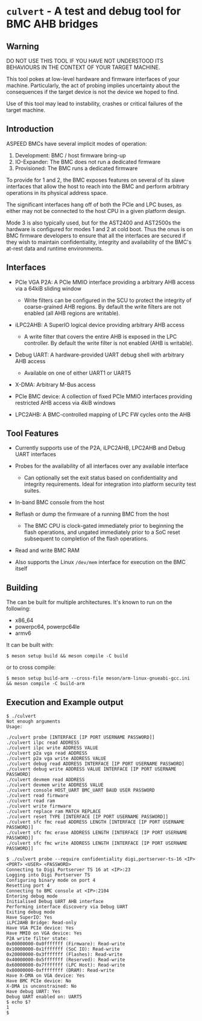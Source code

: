 # `culvert` - A test and debug tool for BMC AHB bridges

## Warning

DO NOT USE THIS TOOL IF YOU HAVE NOT UNDERSTOOD ITS BEHAVIOURS IN THE CONTEXT
OF YOUR TARGET MACHINE.

This tool pokes at low-level hardware and firmware interfaces of your machine.
Particularly, the act of probing implies uncertainty about the consequences if
the target device is not the device we hoped to find.

Use of this tool may lead to instability, crashes or critical failures of the
target machine.

## Introduction

ASPEED BMCs have several implicit modes of operation:

1. Development: BMC / host firmware bring-up
2. IO-Expander: The BMC does not run a dedicated firmware
3. Provisioned: The BMC runs a dedicated firmware

To provide for 1 and 2, the BMC exposes features on several of its slave
interfaces that allow the host to reach into the BMC and perform arbitrary
operations in its physical address space.

The significant interfaces hang off of both the PCIe and LPC buses, as either
may not be connected to the host CPU in a given platform design.

Mode 3 is also typically used, but for the AST2400 and AST2500s the hardware is
configured for modes 1 and 2 at cold boot. Thus the onus is on BMC firmware
developers to ensure that all the interfaces are secured if they wish to
maintain confidentiality, integrity and availability of the BMC's at-rest data
and runtime environments.

## Interfaces

* PCIe VGA P2A: A PCIe MMIO interface providing a arbitrary AHB access via a
  64kiB sliding window

  * Write filters can be configured in the SCU to protect the integrity of
    coarse-grained AHB regions. By default the write filters are not enabled
    (all AHB regions are writable).

* iLPC2AHB: A SuperIO logical device providing arbitrary AHB access

  * A write filter that covers the entire AHB is exposed in the LPC controller.
    By default the write filter is not enabled (AHB is writable).

* Debug UART: A hardware-provided UART debug shell with arbitrary AHB access

  * Available on one of either UART1 or UART5

* X-DMA: Arbitrary M-Bus access

* PCIe BMC device: A collection of fixed PCIe MMIO interfaces providing
  restricted AHB access via 4kiB windows

* LPC2AHB: A BMC-controlled mapping of LPC FW cycles onto the AHB

## Tool Features

* Currently supports use of the P2A, iLPC2AHB, LPC2AHB and Debug UART interfaces

* Probes for the availability of all interfaces over any available interface

  * Can optionally set the exit status based on confidentiality and integrity
    requirements. Ideal for integration into platform security test suites.

* In-band BMC console from the host

* Reflash or dump the firmware of a running BMC from the host

  * The BMC CPU is clock-gated immediately prior to beginning the flash
    operations, and ungated immediately prior to a SoC reset subsequent to
    completion of the flash operations.

* Read and write BMC RAM

* Also supports the Linux `/dev/mem` interface for execution on the BMC itself

## Building

The can be built for multiple architectures. It's known to run on the following:

* x86\_64
* powerpc64, powerpc64le
* armv6

It can be built with:

```
$ meson setup build && meson compile -C build
```

or to cross compile:
```
$ meson setup build-arm --cross-file meson/arm-linux-gnueabi-gcc.ini && meson compile -C build-arm
```

## Execution and Example output

```
$ ./culvert
Not enough arguments
Usage:

./culvert probe [INTERFACE [IP PORT USERNAME PASSWORD]]
./culvert ilpc read ADDRESS
./culvert ilpc write ADDRESS VALUE
./culvert p2a vga read ADDRESS
./culvert p2a vga write ADDRESS VALUE
./culvert debug read ADDRESS INTERFACE [IP PORT USERNAME PASSWORD]
./culvert debug write ADDRESS VALUE INTERFACE [IP PORT USERNAME PASSWORD]
./culvert devmem read ADDRESS
./culvert devmem write ADDRESS VALUE
./culvert console HOST_UART BMC_UART BAUD USER PASSWORD
./culvert read firmware
./culvert read ram
./culvert write firmware
./culvert replace ram MATCH REPLACE
./culvert reset TYPE [INTERFACE [IP PORT USERNAME PASSWORD]]
./culvert sfc fmc read ADDRESS LENGTH [INTERFACE [IP PORT USERNAME PASSWORD]]
./culvert sfc fmc erase ADDRESS LENGTH [INTERFACE [IP PORT USERNAME PASSWORD]]
./culvert sfc fmc write ADDRESS LENGTH [INTERFACE [IP PORT USERNAME PASSWORD]]
```

```
$ ./culvert probe --require confidentiality digi,portserver-ts-16 <IP> <PORT> <USER> <PASSWORD>
Connecting to Digi Portserver TS 16 at <IP>:23
Logging into Digi Portserver TS
Configuring binary mode on port 4
Resetting port 4
Connecting to BMC console at <IP>:2104
Entering debug mode
Initialised Debug UART AHB interface
Performing interface discovery via Debug UART
Exiting debug mode
Have SuperIO: Yes
iLPC2AHB Bridge: Read-only
Have VGA PCIe device: Yes
Have MMIO on VGA device: Yes
P2A write filter state:
0x00000000-0x0fffffff (Firmware): Read-write
0x10000000-0x1fffffff (SoC IO): Read-write
0x20000000-0x3fffffff (Flashes): Read-write
0x40000000-0x5fffffff (Reserved): Read-write
0x60000000-0x7fffffff (LPC Host): Read-write
0x80000000-0xffffffff (DRAM): Read-write
Have X-DMA on VGA device: Yes
Have BMC PCIe device: No
X-DMA is unconstrained: No
Have debug UART: Yes
Debug UART enabled on: UART5
$ echo $?
1
$
```
